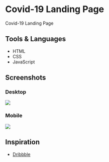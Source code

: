 # Covid-19 Landing Page 
Covid-19 Landing Page

## Tools & Languages
* HTML
* CSS
* JavaScript

## Screenshots
### Desktop
<img src="https://i.ibb.co/MPdByKF/screencapture-codedish-github-io-Covid-19-Landing-Page-2020-06-03-19-07-22.png">

### Mobile
<img src="https://i.ibb.co/t2VJ8Hz/screencapture-codedish-github-io-Covid-19-Landing-Page-2020-06-03-19-08-24cropped.png">

## Inspiration
* <a href="dribbble.com">Dribbble</a>
